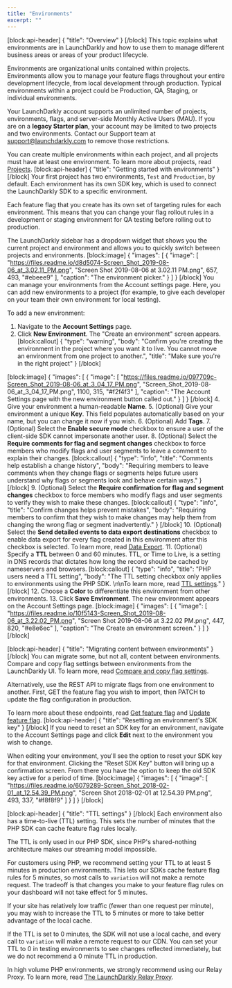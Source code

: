 ```yaml
---
title: "Environments"
excerpt: ""
---
```

[block:api-header]
{
  "title": "Overview"
}
[/block]
This topic explains what environments are in LaunchDarkly and how to use them to manage different business areas or areas of your product lifecycle.

Environments are organizational units contained within projects. Environments allow you to manage your feature flags throughout your entire development lifecycle, from local development through production. Typical environments within a project could be Production, QA, Staging, or individual environments.

Your LaunchDarkly account supports an unlimited number of projects, environments, flags, and server-side Monthly Active Users (MAU). If you are on a **legacy Starter plan**, your account may be limited to two projects and two environments. Contact our Support team at support@launchdarkly.com to remove those restrictions.

You can create multiple environments within each project, and all projects must have at least one environment. To learn more about projects, read [Projects](doc:projects).
[block:api-header]
{
  "title": "Getting started with environments"
}
[/block]
Your first project has two environments, `Test` and `Production`, by default. Each environment has its own SDK key, which is used to connect the LaunchDarkly SDK to a specific environment.

Each feature flag that you create has its own set of targeting rules for each environment.  This means that you can change your flag rollout rules in a development or staging environment for QA testing before rolling out to production. 

The LaunchDarkly sidebar has a dropdown widget that shows you the current project and environment and allows you to quickly switch between projects and environments.
[block:image]
{
  "images": [
    {
      "image": [
        "https://files.readme.io/d8d5074-Screen_Shot_2019-08-06_at_3.02.11_PM.png",
        "Screen Shot 2019-08-06 at 3.02.11 PM.png",
        657,
        493,
        "#ebeee9"
      ],
      "caption": "The environment picker."
    }
  ]
}
[/block]
You can manage your environments from the Account settings page. Here, you can add new environments to a project (for example, to give each developer on your team their own environment for local testing). 

To add a new environment:
1. Navigate to the **Account Settings** page.
2. Click **New Environment**. The "Create an environment" screen appears.
[block:callout]
{
  "type": "warning",
  "body": "Confirm you're creating the environment in the project where you want it to live. You cannot move an environment from one project to another.",
  "title": "Make sure you're in the right project"
}
[/block]

[block:image]
{
  "images": [
    {
      "image": [
        "https://files.readme.io/097709c-Screen_Shot_2019-08-06_at_3_04_17_PM.png",
        "Screen_Shot_2019-08-06_at_3_04_17_PM.png",
        1100,
        315,
        "#f2f4f3"
      ],
      "caption": "The Account Settings page with the new environment button called out."
    }
  ]
}
[/block]
4. Give your environment a human-readable **Name**. 
5. (Optional) Give your environment a unique **Key**. This field populates automatically based on your name, but you can change it now if you wish.
6. (Optional) Add **Tags**.
7. (Optional) Select the **Enable secure mode** checkbox to ensure a user of the client-side SDK cannot impersonate another user.
8. (Optional) Select the **Require comments for flag and segment changes** checkbox to force members who modify flags and user segments to leave a comment to explain their changes.
[block:callout]
{
  "type": "info",
  "title": "Comments help establish a change history",
  "body": "Requiring members to leave comments when they change flags or segments helps future users understand why flags or segments look and behave certain ways."
}
[/block]
9. (Optional) Select the **Require confirmation for flag and segment changes** checkbox to force members who modify flags and user segments to verify they wish to make these changes. 
[block:callout]
{
  "type": "info",
  "title": "Confirm changes helps prevent mistakes",
  "body": "Requiring members to confirm that they wish to make changes may help them from changing the wrong flag or segment inadvertently."
}
[/block]
10. (Optional) Select the **Send detailed events to data export destinations** checkbox to enable data export for every flag created in this environment after this checkbox is selected. To learn more, read [Data Export](doc:data-export).
11. (Optional) Specify a **TTL** between 0 and 60 minutes. TTL, or Time to Live, is a setting in DNS records that dictates how long the record should be cached by nameservers and browsers.
[block:callout]
{
  "type": "info",
  "title": "PHP users need a TTL setting",
  "body": "The TTL setting checkbox only applies to environments using the PHP SDK. \n\nTo learn more, read [TTL settings](#section-ttl-settings)."
}
[/block]
12. Choose a **Color** to differentiate this environment from other environments. 
13. Click **Save Environment**. The new environment appears on the Account Settings page.
[block:image]
{
  "images": [
    {
      "image": [
        "https://files.readme.io/10f5143-Screen_Shot_2019-08-06_at_3.22.02_PM.png",
        "Screen Shot 2019-08-06 at 3.22.02 PM.png",
        447,
        820,
        "#e8e6ec"
      ],
      "caption": "The Create an environment screen."
    }
  ]
}
[/block]

[block:api-header]
{
  "title": "Migrating content between environments"
}
[/block]
You can migrate some, but not all, content between environments. Compare and copy flag settings between environments from the LaunchDarkly UI. To learn more, read [Compare and copy flag settings](doc:compare-and-copy-flag-settings).

Alternatively, use the REST API to migrate flags from one environment to another. First, GET the feature flag you wish to import, then PATCH to update the flag configuration in production. 

To learn more about these endpoints, read [Get feature flag](https://apidocs.launchdarkly.com/reference#get-feature-flag) and [Update feature flag](https://apidocs.launchdarkly.com/reference#update-feature-flag).
[block:api-header]
{
  "title": "Resetting an environment's SDK key"
}
[/block]
If you need to reset an SDK key for an environment, navigate to the Account Settings page and click **Edit** next to the environment you wish to change.

When editing your environment, you'll see the option to reset your SDK key for that environment. Clicking the "Reset SDK Key" button will bring up a confirmation screen. From there you have the option to keep the old SDK key active for a period of time.
[block:image]
{
  "images": [
    {
      "image": [
        "https://files.readme.io/6079289-Screen_Shot_2018-02-01_at_12.54.39_PM.png",
        "Screen Shot 2018-02-01 at 12.54.39 PM.png",
        493,
        337,
        "#f8f8f9"
      ]
    }
  ]
}
[/block]

[block:api-header]
{
  "title": "TTL settings"
}
[/block]
Each environment also has a time-to-live (TTL) setting. This sets the number of minutes that the PHP SDK can cache feature flag rules locally. 

The TTL is only used in our PHP SDK, since PHP's shared-nothing architecture makes our streaming model impossible.

For customers using PHP, we recommend setting your TTL to at least 5 minutes in production environments. This lets our SDKs cache feature flag rules for 5 minutes, so most calls to `variation` will not make a remote request. The tradeoff is that changes you make to your feature flag rules on your dashboard will not take effect for 5 minutes. 

If your site has relatively low traffic (fewer than one request per minute), you may wish to increase the TTL to 5 minutes or more to take better advantage of the local cache.

If the TTL is set to 0 minutes, the SDK will not use a local cache, and every call to `variation` will make a remote request to our CDN. You can set your TTL to 0  in testing environments to see changes reflected immediately, but we do not recommend a 0 minute TTL in production.

In high volume PHP environments, we strongly recommend using our Relay Proxy. To learn more, read [The LaunchDarkly Relay Proxy](doc:the-relay-proxy).